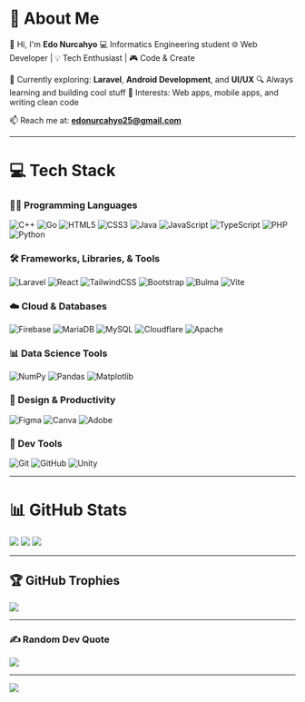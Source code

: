 # 💫 About Me

👋 Hi, I'm **Edo Nurcahyo**
💻 Informatics Engineering student
🌐 Web Developer | 💡 Tech Enthusiast | 🎮 Code & Create

🚀 Currently exploring: **Laravel**, **Android Development**, and **UI/UX**
🔍 Always learning and building cool stuff
📌 Interests: Web apps, mobile apps, and writing clean code

📫 Reach me at: **[edonurcahyo25@gmail.com](mailto:edonurcahyo25@gmail.com)**

---

# 💻 Tech Stack

### 👨‍💻 Programming Languages

![C++](https://img.shields.io/badge/c++-%2300599C.svg?style=for-the-badge\&logo=c%2B%2B\&logoColor=white)
![Go](https://img.shields.io/badge/go-%2300ADD8.svg?style=for-the-badge\&logo=go\&logoColor=white)
![HTML5](https://img.shields.io/badge/html5-%23E34F26.svg?style=for-the-badge\&logo=html5\&logoColor=white)
![CSS3](https://img.shields.io/badge/css3-%231572B6.svg?style=for-the-badge\&logo=css3\&logoColor=white)
![Java](https://img.shields.io/badge/java-%23ED8B00.svg?style=for-the-badge\&logo=openjdk\&logoColor=white)
![JavaScript](https://img.shields.io/badge/javascript-%23323330.svg?style=for-the-badge\&logo=javascript\&logoColor=%23F7DF1E)
![TypeScript](https://img.shields.io/badge/typescript-%23007ACC.svg?style=for-the-badge\&logo=typescript\&logoColor=white)
![PHP](https://img.shields.io/badge/php-%23777BB4.svg?style=for-the-badge\&logo=php\&logoColor=white)
![Python](https://img.shields.io/badge/python-3670A0?style=for-the-badge\&logo=python\&logoColor=ffdd54)

### 🛠️ Frameworks, Libraries, & Tools

![Laravel](https://img.shields.io/badge/laravel-%23FF2D20.svg?style=for-the-badge\&logo=laravel\&logoColor=white)
![React](https://img.shields.io/badge/react-%2320232a.svg?style=for-the-badge\&logo=react\&logoColor=%2361DAFB)
![TailwindCSS](https://img.shields.io/badge/tailwindcss-%2338B2AC.svg?style=for-the-badge\&logo=tailwind-css\&logoColor=white)
![Bootstrap](https://img.shields.io/badge/bootstrap-%238511FA.svg?style=for-the-badge\&logo=bootstrap\&logoColor=white)
![Bulma](https://img.shields.io/badge/bulma-00D0B1?style=for-the-badge\&logo=bulma\&logoColor=white)
![Vite](https://img.shields.io/badge/vite-%23646CFF.svg?style=for-the-badge\&logo=vite\&logoColor=white)

### ☁️ Cloud & Databases

![Firebase](https://img.shields.io/badge/firebase-%23039BE5.svg?style=for-the-badge\&logo=firebase)
![MariaDB](https://img.shields.io/badge/MariaDB-003545?style=for-the-badge\&logo=mariadb\&logoColor=white)
![MySQL](https://img.shields.io/badge/mysql-4479A1.svg?style=for-the-badge\&logo=mysql\&logoColor=white)
![Cloudflare](https://img.shields.io/badge/Cloudflare-F38020?style=for-the-badge\&logo=Cloudflare\&logoColor=white)
![Apache](https://img.shields.io/badge/apache-%23D42029.svg?style=for-the-badge\&logo=apache\&logoColor=white)

### 📊 Data Science Tools

![NumPy](https://img.shields.io/badge/numpy-%23013243.svg?style=for-the-badge\&logo=numpy\&logoColor=white)
![Pandas](https://img.shields.io/badge/pandas-%23150458.svg?style=for-the-badge\&logo=pandas\&logoColor=white)
![Matplotlib](https://img.shields.io/badge/Matplotlib-%23ffffff.svg?style=for-the-badge\&logo=Matplotlib\&logoColor=black)

### 🎨 Design & Productivity

![Figma](https://img.shields.io/badge/figma-%23F24E1E.svg?style=for-the-badge\&logo=figma\&logoColor=white)
![Canva](https://img.shields.io/badge/Canva-%2300C4CC.svg?style=for-the-badge\&logo=Canva\&logoColor=white)
![Adobe](https://img.shields.io/badge/adobe-%23FF0000.svg?style=for-the-badge\&logo=adobe\&logoColor=white)

### 🔧 Dev Tools

![Git](https://img.shields.io/badge/git-%23F05033.svg?style=for-the-badge\&logo=git\&logoColor=white)
![GitHub](https://img.shields.io/badge/github-%23121011.svg?style=for-the-badge\&logo=github\&logoColor=white)
![Unity](https://img.shields.io/badge/unity-%23000000.svg?style=for-the-badge\&logo=unity\&logoColor=white)

---

# 📊 GitHub Stats

![](https://github-readme-stats.vercel.app/api?username=edonurcahyo\&theme=dark\&hide_border=false\&include_all_commits=true\&count_private=true)
![](https://nirzak-streak-stats.vercel.app/?user=edonurcahyo\&theme=dark\&hide_border=false)
![](https://github-readme-stats.vercel.app/api/top-langs/?username=edonurcahyo\&theme=dark\&hide_border=false\&include_all_commits=true\&count_private=true\&layout=compact)

---

## 🏆 GitHub Trophies

![](https://github-profile-trophy.vercel.app/?username=edonurcahyo\&theme=radical\&no-frame=false\&no-bg=false\&margin-w=4)

---

### ✍️ Random Dev Quote

![](https://quotes-github-readme.vercel.app/api?type=horizontal\&theme=radical)

---

[![](https://visitcount.itsvg.in/api?id=edonurcahyo\&icon=0\&color=0)](https://visitcount.itsvg.in)
